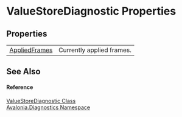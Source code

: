 # ValueStoreDiagnostic Properties




## Properties
<table>
<tr>
<td><a href="P_Avalonia_Diagnostics_ValueStoreDiagnostic_AppliedFrames">AppliedFrames</a></td>
<td>Currently applied frames.</td>
</tr>
</table>

## See Also


#### Reference
<a href="T_Avalonia_Diagnostics_ValueStoreDiagnostic">ValueStoreDiagnostic Class</a>  
<a href="N_Avalonia_Diagnostics">Avalonia.Diagnostics Namespace</a>  
